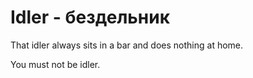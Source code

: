 # Idler - бездельник

That idler always sits in a bar and does nothing at home.

You must not be idler.
